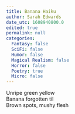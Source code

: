 ```yaml
---
title: Banana Haiku
author: Sarah Edwards
date_utc: 1608940800.0
edited: true
permalink: null
categories:
  Fantasy: false
  SciFi: false
  Humor: false
  Magical Realism: false
  Horror: false
  Poetry: true
  Micro: false
---
```

Unripe green yellow  
Banana forgotten til  
Brown spots, mushy flesh
